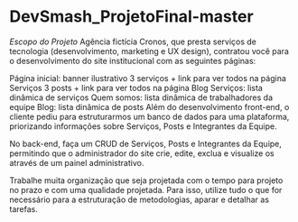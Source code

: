# DevSmash_ProjetoFinal-master

*Escopo do Projeto*
 Agência fictícia Cronos, que presta serviços de tecnologia (desenvolvimento, marketing e UX design), contratou você para o desenvolvimento do site institucional com as seguintes páginas:

Página inicial:
banner ilustrativo
3 serviços + link para ver todos na página Serviços
3 posts + link para ver todos na página Blog
Serviços: lista dinâmica de serviços
Quem somos: lista dinâmica de trabalhadores da equipe
Blog: lista dinâmica de posts
Além do desenvolvimento front-end, o cliente pediu para estruturarmos um banco de dados para uma plataforma, priorizando informações sobre Serviços, Posts e Integrantes da Equipe.

No back-end, faça um CRUD de Serviços, Posts e Integrantes da Equipe, permitindo que o administrador do site crie, edite, exclua e visualize os através de um painel administrativo.

Trabalhe muita organização que seja projetada com o tempo para projeto no prazo e com uma qualidade projetada. Para isso, utilize tudo o que for necessário para a estruturação de metodologias, aparar e detalhar as tarefas.

